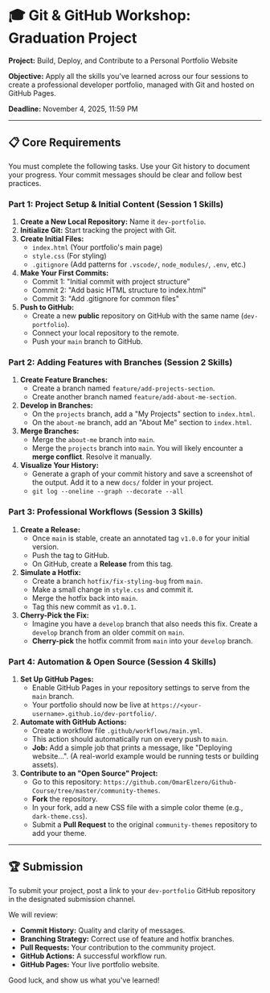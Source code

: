 # 🎓 Git & GitHub Workshop: Graduation Project

**Project:** Build, Deploy, and Contribute to a Personal Portfolio Website

**Objective:** Apply all the skills you've learned across our four sessions to create a professional developer portfolio, managed with Git and hosted on GitHub Pages.

**Deadline:** November 4, 2025, 11:59 PM

---

## 📋 Core Requirements

You must complete the following tasks. Use your Git history to document your progress. Your commit messages should be clear and follow best practices.

### **Part 1: Project Setup & Initial Content (Session 1 Skills)**

1.  **Create a New Local Repository:** Name it `dev-portfolio`.
2.  **Initialize Git:** Start tracking the project with Git.
3.  **Create Initial Files:**
    *   `index.html` (Your portfolio's main page)
    *   `style.css` (For styling)
    *   `.gitignore` (Add patterns for `.vscode/`, `node_modules/`, `.env`, etc.)
4.  **Make Your First Commits:**
    *   Commit 1: "Initial commit with project structure"
    *   Commit 2: "Add basic HTML structure to index.html"
    *   Commit 3: "Add .gitignore for common files"
5.  **Push to GitHub:**
    *   Create a new **public** repository on GitHub with the same name (`dev-portfolio`).
    *   Connect your local repository to the remote.
    *   Push your `main` branch to GitHub.

### **Part 2: Adding Features with Branches (Session 2 Skills)**

1.  **Create Feature Branches:**
    *   Create a branch named `feature/add-projects-section`.
    *   Create another branch named `feature/add-about-me-section`.
2.  **Develop in Branches:**
    *   On the `projects` branch, add a "My Projects" section to `index.html`.
    *   On the `about-me` branch, add an "About Me" section to `index.html`.
3.  **Merge Branches:**
    *   Merge the `about-me` branch into `main`.
    *   Merge the `projects` branch into `main`. You will likely encounter a **merge conflict**. Resolve it manually.
4.  **Visualize Your History:**
    *   Generate a graph of your commit history and save a screenshot of the output. Add it to a new `docs/` folder in your project.
    *   `git log --oneline --graph --decorate --all`

### **Part 3: Professional Workflows (Session 3 Skills)**

1.  **Create a Release:**
    *   Once `main` is stable, create an annotated tag `v1.0.0` for your initial version.
    *   Push the tag to GitHub.
    *   On GitHub, create a **Release** from this tag.
2.  **Simulate a Hotfix:**
    *   Create a branch `hotfix/fix-styling-bug` from `main`.
    *   Make a small change in `style.css` and commit it.
    *   Merge the hotfix back into `main`.
    *   Tag this new commit as `v1.0.1`.
3.  **Cherry-Pick the Fix:**
    *   Imagine you have a `develop` branch that also needs this fix. Create a `develop` branch from an older commit on `main`.
    *   **Cherry-pick** the hotfix commit from `main` into your `develop` branch.

### **Part 4: Automation & Open Source (Session 4 Skills)**

1.  **Set Up GitHub Pages:**
    *   Enable GitHub Pages in your repository settings to serve from the `main` branch.
    *   Your portfolio should now be live at `https://<your-username>.github.io/dev-portfolio/`.
2.  **Automate with GitHub Actions:**
    *   Create a workflow file `.github/workflows/main.yml`.
    *   This action should automatically run on every push to `main`.
    *   **Job:** Add a simple job that prints a message, like "Deploying website...". (A real-world example would be running tests or building assets).
3.  **Contribute to an "Open Source" Project:**
    *   Go to this repository: `https://github.com/OmarElzero/Github-Course/tree/master/community-themes`.
    *   **Fork** the repository.
    *   In your fork, add a new CSS file with a simple color theme (e.g., `dark-theme.css`).
    *   Submit a **Pull Request** to the original `community-themes` repository to add your theme.

---

## 🏆 Submission

To submit your project, post a link to your `dev-portfolio` GitHub repository in the designated submission channel.

We will review:
-   **Commit History:** Quality and clarity of messages.
-   **Branching Strategy:** Correct use of feature and hotfix branches.
-   **Pull Requests:** Your contribution to the community project.
-   **GitHub Actions:** A successful workflow run.
-   **GitHub Pages:** Your live portfolio website.

Good luck, and show us what you've learned!
